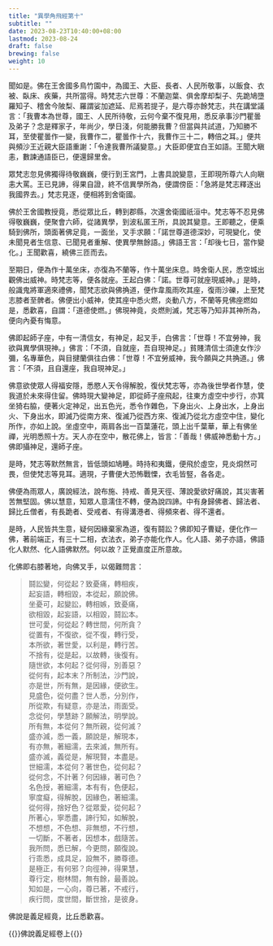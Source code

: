 ```yaml
---
title: "異學角飛經第十"
subtitle: ""
date: 2023-08-23T10:40:00+08:00
lastmod: 2023-08-24
draft: false
brewing: false
weight: 10
---
```



聞如是。佛在王舍國多鳥竹園中，為國王、大臣、長者、人民所敬事，以飯食、衣被、臥床、疾藥，共所當得。時梵志六世尊：不蘭迦葉、俱舍摩却梨子、先跪鳩墮羅知子、稽舍今陂梨、羅謂娑加遮延、尼焉若提子，是六尊亦餘梵志，共在講堂議言：「我曹本為世尊，國王、人民所待敬，云何今棄不復見用，悉反承事沙門瞿曇及弟子？念是釋家子，年尚少，學日淺，何能勝我曹？但當與共試道，乃知勝不耳，至使瞿曇作一變，我曹作二，瞿曇作十六，我曹作三十二，轉倍之耳。」便共與頻沙王近親大臣語重謝：「令達我曹所議變意。」大臣即便宜白王如語。王聞大瞋恚，數諫通語臣已，便還歸里舍。

眾梵志忽見佛獨得待敬巍巍，便行到王宮門，上書具說變意，王即現所尊六人向瞋恚大罵。王已見諦，得果自證，終不信異學所為，便謂傍臣：「急將是梵志釋逐出我國界去。」梵志見逐，便相將到舍衛國。

佛於王舍國教授竟，悉從眾比丘，轉到郡縣，次還舍衛國祇洹中。梵志等不忍見佛得敬巍巍，便聚會六師，從諸異學，到波私匿王所，具說其變意。王即聽之，便乘騎到佛所，頭面著佛足竟，一面坐，叉手求願：「諾世尊道德深妙，可現變化，使未聞見者生信意、已聞見者重解、使異學無餘語。」佛語王言：「却後七日，當作變化。」王聞歡喜，繞佛三匝而去。

至期日，便為作十萬坐床，亦復為不蘭等，作十萬坐床息。時舍衛人民，悉空城出觀佛出威神。時梵志等，便各就座。王起白佛：「諾。世尊可就座現威神。」是時，般識鬼將軍適來禮佛，聞梵志欲與佛捔道，便作韋風雨吹其座，復雨沙礫，上至梵志膝者至髀者。佛便出小威神，使其座中悉火燃，炎動八方，不蘭等見佛座燃如是，悉歡喜，自謂：「道德使燃。」佛現神竟，炎燃則滅，梵志等乃知非其神所為，便向內憂有悔意。

佛即起師子座，中有一清信女，有神足，起叉手，白佛言：「世尊！不宜勞神，我欲與異學俱現神。」佛言：「不須，自就座，吾自現神足。」貧賤清信士須達女作沙彌，名專華色，與目揵蘭俱往白佛：「世尊！不宜勞威神，我今願與之共捔道。」佛言：「不須，且自還座，我自現神足。」

佛意欲使眾人得福安隱，悉愍人天令得解脫，復伏梵志等，亦為後世學者作慧，使我道於未來得住留。佛時現大變神足，即從師子座飛起，往東方虛空中步行，亦箕坐猗右脇，便著火定神足，出五色光，悉令作雜色，下身出火、上身出水，上身出火、下身出水，即滅乃從南方來、復滅乃從西方來、復滅乃從北方虛空中住，變化所作，亦如上說。坐虛空中，兩肩各出一百葉蓮花，頭上出千葉華，華上有佛坐禪，光明悉照十方。天人亦在空中，散花佛上，皆言：「善哉！佛威神悉動十方。」佛即攝神足，還師子座。

是時，梵志等默然無言，皆低頭如鳩睡。時持和夷鐵，便飛於虛空，見炎烔然可畏，但使梵志等見耳。適現，子曹便大恐怖戰慄，衣毛皆竪，各各走。

佛便為雨眾人，廣說經法，說布施、持戒、善見天徑、薄說愛欲好痛說，其災害著苦無堅固。佛以慧意，知眾人意濡住不轉，便為說四諦。中有身歸佛者、歸法者、歸比丘僧者，有長跪者、受戒者、有得溝港者、得頻來者、得不還者。

是時，人民皆共生意，疑何因緣棄家為道，復有鬪訟？佛即知子曹疑，便化作一佛，著前端正，有三十二相，衣法衣，弟子亦能化作人。化人語、弟子亦語，佛語化人默然、化人語佛默然。何以故？正覺直度正所意故。

化佛即右膝著地，向佛叉手，以偈難問言：

> 鬪訟變，何從起？致憂痛，轉相疾，  
> 起妄語，轉相毀，本從起，願說佛。  
> 坐憂可，起變訟，轉相嫉，致憂痛，  
> 欲相毀，起妄語，以相毀，鬪訟本。  
> 世可愛，何從起？轉世間，何所貪？  
> 從置有，不復欲，從不復，轉行受，  
> 本所欲，著世愛，以利是，轉行苦。  
> 不捨有，從是起，以故轉，後復有。  
> 隨世欲，本何起？從何得，別善惡？  
> 從何有，起本末？所制法，沙門說，  
> 亦是世，所有無，是因緣，便欲生。  
> 見盛色，從何盡？世人悉，分別作，  
> 所從欺，有疑意，亦是法，雨面受。  
> 念從何，學慧跡？願解法，明學說。  
> 所有無，本從何？無所親，從何滅？  
> 盛亦減，悉一義，願說是，解現本，  
> 有亦無，著細濡，去來滅，無所有。  
> 盛亦滅，義從是，解現賢，本盡是。  
> 世細濡，本從何？著世色，從何起？  
> 從何念，不計著？何因緣，著可色？  
> 名色授，著細濡，本有有，色便起，  
> 寧度癡，得解脫，因緣色，著細濡。  
> 從何得，捨好色？從眾愛，從何起？  
> 所著心，寧悉盡，諦行知，如解脫，  
> 不想想，不色想、非無想，不行想，  
> 一切斷，不著者，因想本，戲隨苦。  
> 我所問，悉已解，今更問，願復說。  
> 行乖悉，成具足，設無不，勝尊德。  
> 是極正，有何邪？向徑神，得果慧，  
> 尊行定，樹林間，無有餘，最善說。  
> 知如是，一心向，尊已著，不戒行，  
> 疾行問，度世間，斷世捨，是彼身。

佛說是義足經竟，比丘悉歡喜。


{{<eof>}}佛說義足經卷上{{</eof>}}